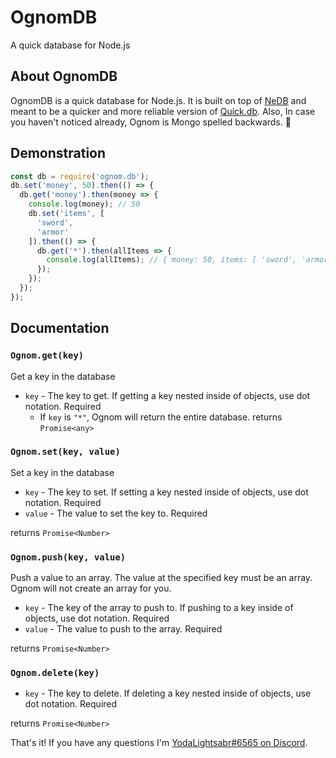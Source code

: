 # OgnomDB
A quick database for Node.js
## About OgnomDB
OgnomDB is a quick database for Node.js. It is built on top of [NeDB](https://github.com/louischatriot/nedb/) and meant to be a quicker and more reliable version of [Quick.db](https://github.com/lorencerri/quick.db). Also, In case you haven't noticed already, Ognom is Mongo spelled backwards. 🤪

## Demonstration
```js
const db = require('ognom.db');
db.set('money', 50).then(() => {
  db.get('money').then(money => {
    console.log(money); // 50
    db.set('items', [
      'sword',
      'armor'
    ]).then(() => {
      db.get('*').then(allItems => {
        console.log(allItems); // { money: 50, items: [ 'sword', 'armor' ] }
      });
    });
  });
});
```

## Documentation

### `Ognom.get(key)`
Get a key in the database
 - `key` - The key to get. If getting a key nested inside of objects, use dot notation. Required
   - If `key` is `"*"`, Ognom will return the entire database.
returns `Promise<any>`

### `Ognom.set(key, value)`
Set a key in the database
 - `key` - The key to set. If setting a key nested inside of objects, use dot notation. Required
 - `value` - The value to set the key to. Required

returns `Promise<Number>`

### `Ognom.push(key, value)`
Push a value to an array. The value at the specified key must be an array. Ognom will not create an array for you.
 - `key` - The key of the array to push to. If pushing to a key inside of objects, use dot notation. Required
 - `value` - The value to push to the array. Required

returns `Promise<Number>`


### `Ognom.delete(key)`
 - `key` - The key to delete. If deleting a key nested inside of objects, use dot notation. Required

returns `Promise<Number>`

That's it! If you have any questions I'm [YodaLightsabr#6565 on Discord](https://discord.gg/M8YY32acjm).
